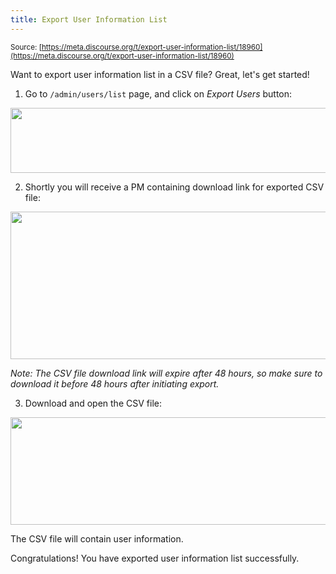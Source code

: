 ```yaml
---
title: Export User Information List
---
```


<small class="documentation-source">Source: [https://meta.discourse.org/t/export-user-information-list/18960](https://meta.discourse.org/t/export-user-information-list/18960)</small>

Want to export user information list in a CSV file? Great, let's get started!

1) Go to `/admin/users/list` page, and click on *Export Users* button:

<img src="//discourse-meta.s3-us-west-1.amazonaws.com/original/3X/d/a/dac61f4a25ae95717e3d8e9816a6535fa1cc469e.png" width="690" height="104"> 

2) Shortly you will receive a PM containing download link for exported CSV file:

<img src="//discourse-meta.s3-us-west-1.amazonaws.com/original/3X/3/6/366588c815a6689db51ce73fe66ea0e6b4212cec.png" width="690" height="236"> 

*Note: The CSV file download link will expire after 48 hours, so make sure to download it before 48 hours after initiating export.*

3) Download and open the CSV file:

<img src="//discourse-meta.s3-us-west-1.amazonaws.com/original/3X/c/2/c2f9b1c98790d4601673572a269c6ef4b55344cd.png" width="507" height="172"> 

The CSV file will contain user information.

Congratulations! You have exported user information list successfully.
